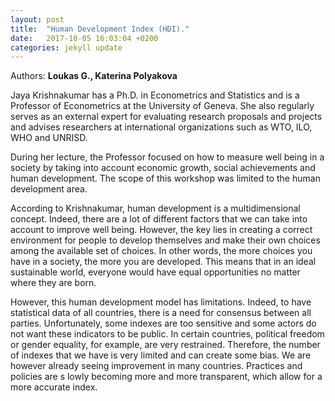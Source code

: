 ```yaml
---
layout: post
title:  "Human Development Index (HDI)."
date:   2017-10-05 16:03:04 +0200
categories: jekyll update
---
```


Authors: **Loukas G., Katerina Polyakova**



Jaya Krishnakumar has a Ph.D. in Econometrics and Statistics and is a Professor of Econometrics at the University of Geneva.
She also regularly serves as an external expert for evaluating research proposals and projects and advises researchers at international 
organizations such as WTO, ILO, WHO and UNRISD.
 
During her lecture, the Professor focused on how to measure well being in a society by taking into account economic growth, 
social achievements and human development. The scope of this workshop was limited to the human development area.
 
According to Krishnakumar, human development is a multidimensional concept. Indeed, there are a lot of different factors that we can 
take into account to improve well being. However, the key lies in creating a correct environment for people to develop themselves and 
make their own choices among the available set of choices. In other words, the more choices you have in a society, the more you are 
developed. This means that in an ideal sustainable world, everyone would have equal opportunities no matter where they are born.  
 
However, this human development model has limitations. Indeed, to have statistical data of all countries, there is a need for 
consensus between all parties. Unfortunately, some indexes are too sensitive and some actors do not want these indicators to be public. 
In certain countries, political freedom or gender equality, for example, are very restrained. Therefore, the number of indexes that we 
have is very limited and can create some bias. We are however already seeing improvement in many countries. Practices and policies are s
lowly becoming more and more transparent, which allow for a more accurate index.
